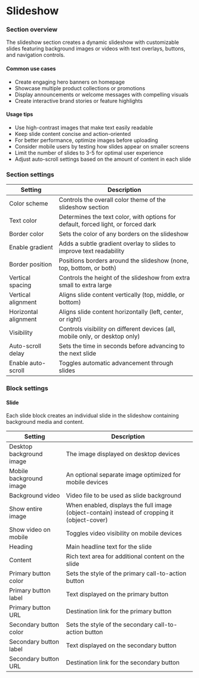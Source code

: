 # Slideshow

### Section overview

The slideshow section creates a dynamic slideshow with customizable slides featuring background images or videos with text overlays, buttons, and navigation controls.

#### Common use cases

* Create engaging hero banners on homepage
* Showcase multiple product collections or promotions
* Display announcements or welcome messages with compelling visuals
* Create interactive brand stories or feature highlights

#### Usage tips

* Use high-contrast images that make text easily readable
* Keep slide content concise and action-oriented
* For better performance, optimize images before uploading
* Consider mobile users by testing how slides appear on smaller screens
* Limit the number of slides to 3-5 for optimal user experience
* Adjust auto-scroll settings based on the amount of content in each slide

### Section settings

| Setting              | Description                                                                       |
| -------------------- | --------------------------------------------------------------------------------- |
| Color scheme         | Controls the overall color theme of the slideshow section                         |
| Text color           | Determines the text color, with options for default, forced light, or forced dark |
| Border color         | Sets the color of any borders on the slideshow                                    |
| Enable gradient      | Adds a subtle gradient overlay to slides to improve text readability              |
| Border position      | Positions borders around the slideshow (none, top, bottom, or both)               |
| Vertical spacing     | Controls the height of the slideshow from extra small to extra large              |
| Vertical alignment   | Aligns slide content vertically (top, middle, or bottom)                          |
| Horizontal alignment | Aligns slide content horizontally (left, center, or right)                        |
| Visibility           | Controls visibility on different devices (all, mobile only, or desktop only)      |
| Auto-scroll delay    | Sets the time in seconds before advancing to the next slide                       |
| Enable auto-scroll   | Toggles automatic advancement through slides                                      |

### Block settings

#### Slide

Each slide block creates an individual slide in the slideshow containing background media and content.

| Setting                  | Description                                                                                  |
| ------------------------ | -------------------------------------------------------------------------------------------- |
| Desktop background image | The image displayed on desktop devices                                                       |
| Mobile background image  | An optional separate image optimized for mobile devices                                      |
| Background video         | Video file to be used as slide background                                                    |
| Show entire image        | When enabled, displays the full image (object-contain) instead of cropping it (object-cover) |
| Show video on mobile     | Toggles video visibility on mobile devices                                                   |
| Heading                  | Main headline text for the slide                                                             |
| Content                  | Rich text area for additional content on the slide                                           |
| Primary button color     | Sets the style of the primary call-to-action button                                          |
| Primary button label     | Text displayed on the primary button                                                         |
| Primary button URL       | Destination link for the primary button                                                      |
| Secondary button color   | Sets the style of the secondary call-to-action button                                        |
| Secondary button label   | Text displayed on the secondary button                                                       |
| Secondary button URL     | Destination link for the secondary button                                                    |
